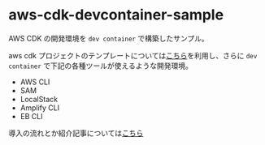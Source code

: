 # aws-cdk-devcontainer-sample

AWS CDK の開発環境を `dev container` で構築したサンプル。

aws cdk プロジェクトのテンプレートについては[こちら](https://github.com/okojomoeko/aws-cdk-project-template)を利用し、さらに `dev container` で下記の各種ツールが使えるような開発環境。

- AWS CLI
- SAM
- LocalStack
- Amplify CLI
- EB CLI

導入の流れとか紹介記事については[こちら](https://zenn.dev/okojomoeko/articles/cdk-devcontainer)
